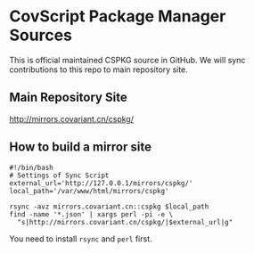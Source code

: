 # CovScript Package Manager Sources
This is official maintained CSPKG source in GitHub. We will sync contributions to this repo to main repository site.
## Main Repository Site
http://mirrors.covariant.cn/cspkg/
## How to build a mirror site
```
#!/bin/bash
# Settings of Sync Script
external_url='http://127.0.0.1/mirrors/cspkg/'
local_path='/var/www/html/mirrors/cspkg'

rsync -avz mirrors.covariant.cn::cspkg $local_path
find -name '*.json' | xargs perl -pi -e \
  "s|http://mirrors.covariant.cn/cspkg/|$external_url|g"
```
You need to install `rsync` and `perl` first.